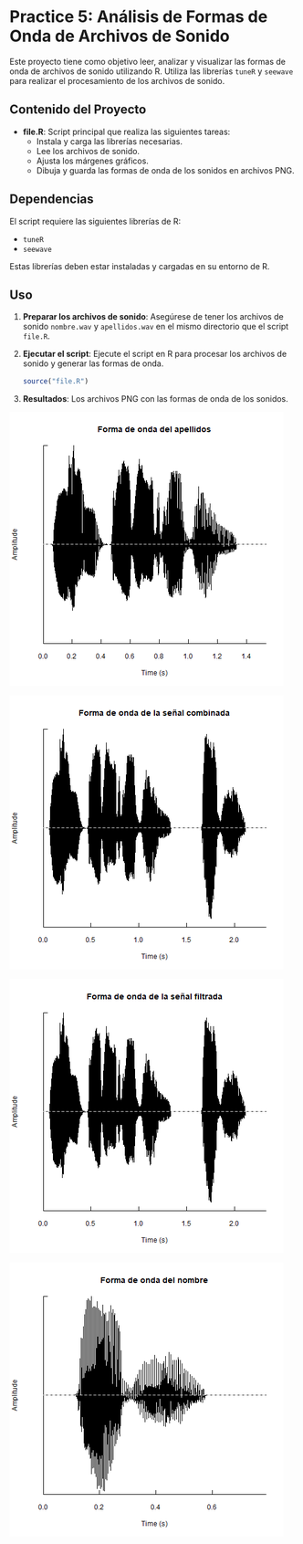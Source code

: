 # Practice 5: Análisis de Formas de Onda de Archivos de Sonido

Este proyecto tiene como objetivo leer, analizar y visualizar las formas de onda de archivos de sonido utilizando R. Utiliza las librerías `tuneR` y `seewave` para realizar el procesamiento de los archivos de sonido.

## Contenido del Proyecto

- **file.R**: Script principal que realiza las siguientes tareas:
  - Instala y carga las librerías necesarias.
  - Lee los archivos de sonido.
  - Ajusta los márgenes gráficos.
  - Dibuja y guarda las formas de onda de los sonidos en archivos PNG.

## Dependencias

El script requiere las siguientes librerías de R:

- `tuneR`
- `seewave`

Estas librerías deben estar instaladas y cargadas en su entorno de R.

## Uso

1. **Preparar los archivos de sonido**: Asegúrese de tener los archivos de sonido `nombre.wav` y `apellidos.wav` en el mismo directorio que el script `file.R`.

2. **Ejecutar el script**: Ejecute el script en R para procesar los archivos de sonido y generar las formas de onda.

    ```R
    source("file.R")
    ```

3. **Resultados**: Los archivos PNG con las formas de onda de los sonidos.
   
![](/img/Tasks/Task-5/forma_onda_apellido.png)

![](/img/Tasks/Task-5/forma_onda_combinada.png)

![](/img/Tasks/Task-5/forma_onda_filtrada.png)

![](/img/Tasks/Task-5/forma_onda_nombre.png)
